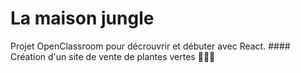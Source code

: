 # La maison jungle

Projet OpenClassroom pour décrouvrir et débuter avec React.  ####
Création d'un site de vente de plantes vertes 🌵🎍🌷

